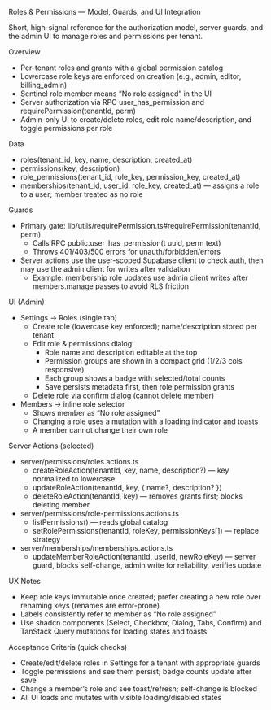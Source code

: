 Roles & Permissions — Model, Guards, and UI Integration

Short, high-signal reference for the authorization model, server guards, and the admin UI to manage roles and permissions per tenant.

Overview
- Per-tenant roles and grants with a global permission catalog
- Lowercase role keys are enforced on creation (e.g., admin, editor, billing_admin)
- Sentinel role member means “No role assigned” in the UI
- Server authorization via RPC user_has_permission and requirePermission(tenantId, perm)
- Admin-only UI to create/delete roles, edit role name/description, and toggle permissions per role

Data
- roles(tenant_id, key, name, description, created_at)
- permissions(key, description)
- role_permissions(tenant_id, role_key, permission_key, created_at)
- memberships(tenant_id, user_id, role_key, created_at) — assigns a role to a user; member treated as no role

Guards
- Primary gate: lib/utils/requirePermission.ts#requirePermission(tenantId, perm)
  - Calls RPC public.user_has_permission(t uuid, perm text)
  - Throws 401/403/500 errors for unauth/forbidden/errors
- Server actions use the user-scoped Supabase client to check auth, then may use the admin client for writes after validation
  - Example: membership role updates use admin client writes after members.manage passes to avoid RLS friction

UI (Admin)
- Settings → Roles (single tab)
  - Create role (lowercase key enforced); name/description stored per tenant
  - Edit role & permissions dialog:
    - Role name and description editable at the top
    - Permission groups are shown in a compact grid (1/2/3 cols responsive)
    - Each group shows a badge with selected/total counts
    - Save persists metadata first, then role permission grants
  - Delete role via confirm dialog (cannot delete member)
- Members → inline role selector
  - Shows member as “No role assigned”
  - Changing a role uses a mutation with a loading indicator and toasts
  - A member cannot change their own role

Server Actions (selected)
- server/permissions/roles.actions.ts
  - createRoleAction(tenantId, key, name, description?) — key normalized to lowercase
  - updateRoleAction(tenantId, key, { name?, description? })
  - deleteRoleAction(tenantId, key) — removes grants first; blocks deleting member
- server/permissions/role-permissions.actions.ts
  - listPermissions() — reads global catalog
  - setRolePermissions(tenantId, roleKey, permissionKeys[]) — replace strategy
- server/memberships/memberships.actions.ts
  - updateMemberRoleAction(tenantId, userId, newRoleKey) — server guard, blocks self-change, admin write for reliability, verifies update

UX Notes
- Keep role keys immutable once created; prefer creating a new role over renaming keys (renames are error-prone)
- Labels consistently refer to member as “No role assigned”
- Use shadcn components (Select, Checkbox, Dialog, Tabs, Confirm) and TanStack Query mutations for loading states and toasts

Acceptance Criteria (quick checks)
- Create/edit/delete roles in Settings for a tenant with appropriate guards
- Toggle permissions and see them persist; badge counts update after save
- Change a member’s role and see toast/refresh; self-change is blocked
- All UI loads and mutates with visible loading/disabled states

